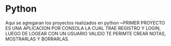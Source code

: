 # Python
Aqui se agregaran los proyectos realizados en python
~PRIMER PROYECTO ES UNA APLICACION POR CONSOLA LA CUAL TRAE REGISTRO Y LOGIN, LUEGO DE LOGEAR CON UN USUARIO VALIDO TE PERIMTE CREAR NOTAS, MOSTRARLAS Y BORRARLAS.
